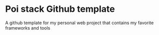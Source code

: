 # Poi stack Github template 
A github template for my personal web project that contains my favorite frameworks and tools
